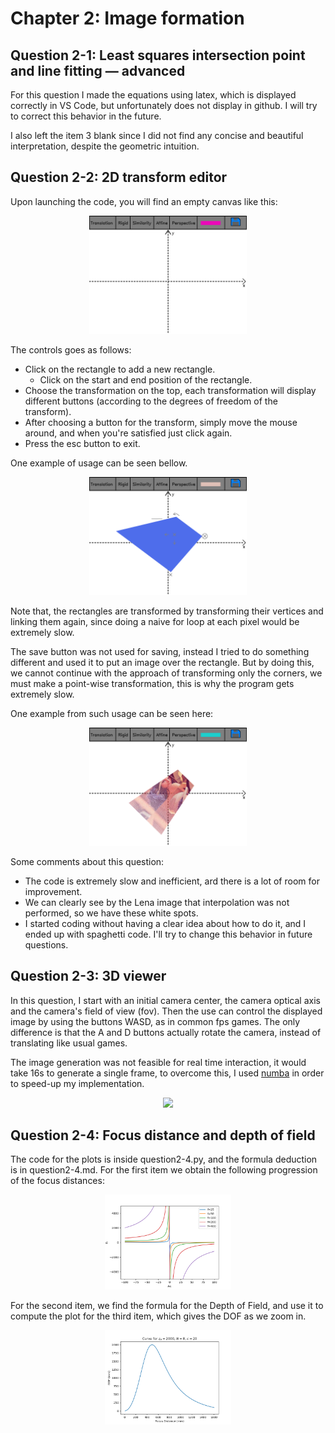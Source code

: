 # Chapter 2: Image formation

## Question 2-1: Least squares intersection point and line fitting — advanced

For this question I made the equations using latex, which is displayed correctly in VS Code, but unfortunately does not display in github. I will try to correct this behavior in the future.

I also left the item 3 blank since I did not find any concise and beautiful interpretation, despite the geometric intuition.

## Question 2-2: 2D transform editor

Upon launching the code, you will find an empty canvas like this:

<p align="center">
<img src="images/q2-2a.png" width="50%">
</p>


The controls goes as follows:
* Click on the rectangle to add a new rectangle.
  * Click on the start and end position of the rectangle.
* Choose the transformation on the top, each transformation will display different buttons (according to the degrees of freedom of the transform).
* After choosing a button for the transform, simply move the mouse around, and when you're satisfied just click again.
* Press the esc button to exit.

One example of usage can be seen bellow.

<p align="center">
<img src="images/q2-2b.png" width="50%">
</p>

Note that, the rectangles are transformed by transforming their vertices and linking them again, since doing a naive for loop at each pixel would be extremely slow.

The save button was not used for saving, instead I tried to do something different and used it to put an image over the rectangle. But by doing this, we cannot continue with the approach of transforming only the corners, we must make a point-wise transformation, this is why the program gets extremely slow.

One example from such usage can be seen here:

<p align="center">
<img src="images/q2-2c.png" width="50%">
</p>

Some comments about this question:

* The code is extremely slow and inefficient, ard there is a lot of room for improvement.
* We can clearly see by the Lena image that interpolation was not performed, so we have these white spots.
* I started coding without having a clear idea about how to do it, and I ended up with spaghetti code. I'll try to change this behavior in future questions.

## Question 2-3: 3D viewer

In this question, I start with an initial camera center, the camera optical axis and the camera's field of view (fov). Then the use can control the displayed image by using the buttons WASD, as in common fps games. The only difference is that the A and D buttons actually rotate the camera, instead of translating like usual games.

The image generation was not feasible for real time interaction, it would take 16s to generate a single frame, to overcome this, I used [numba](http://numba.pydata.org/) in order to speed-up my implementation.

<p align="center">
<img src="images/infinite_checkerboard.gif" width="65%">
</p>

## Question 2-4: Focus distance and depth of field

The code for the plots is inside question2-4.py, and the formula deduction is in question2-4.md. For the first item we obtain the following progression of the focus distances:

<p align="center">
<img src="images/q2-4a.png" width="40%">
</p>

For the second item, we find the formula for the Depth of Field, and use it to compute the plot for the third item, which gives the DOF as we zoom in.

<p align="center">
<img src="images/dof.png" width="40%">
</p>